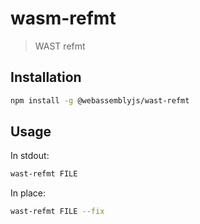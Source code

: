 # wasm-refmt

> WAST refmt

## Installation

```sh
npm install -g @webassemblyjs/wast-refmt
```

## Usage

In stdout:

```sh
wast-refmt FILE
```

In place:

```sh
wast-refmt FILE --fix
```
